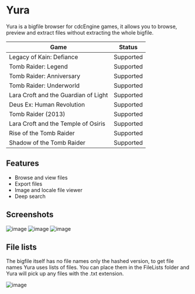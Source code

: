 # Yura

Yura is a bigfile browser for cdcEngine games, it allows you to browse, preview and extract files without extracting the whole bigfile.

| Game | Status |
|------|--------|
| Legacy of Kain: Defiance | Supported |
| Tomb Raider: Legend | Supported |
| Tomb Raider: Anniversary | Supported |
| Tomb Raider: Underworld | Supported |
| Lara Croft and the Guardian of Light | Supported |
| Deus Ex: Human Revolution | Supported |
| Tomb Raider (2013) | Supported |
| Lara Croft and the Temple of Osiris | Supported |
| Rise of the Tomb Raider | Supported |
| Shadow of the Tomb Raider | Supported |

## Features

- Browse and view files
- Export files
- Image and locale file viewer
- Deep search

## Screenshots

![image](https://user-images.githubusercontent.com/15322107/222868074-6bc096a4-bb6a-471e-b056-e0f3a798e5e0.png)
![image](https://user-images.githubusercontent.com/15322107/222868080-38253b4e-16ad-4b17-ab4d-552e340aa6d1.png)
![image](https://user-images.githubusercontent.com/15322107/222868084-7025ffca-c2b1-4813-a46b-7f45bb736234.png)

## File lists

The bigfile itself has no file names only the hashed version, to get file names Yura uses lists of files. You can place them in the FileLists folder and Yura will pick up any files with the .txt extension.

![image](https://user-images.githubusercontent.com/15322107/222868186-64dde741-6d13-4e4f-a36a-a11e59e7d960.png)
